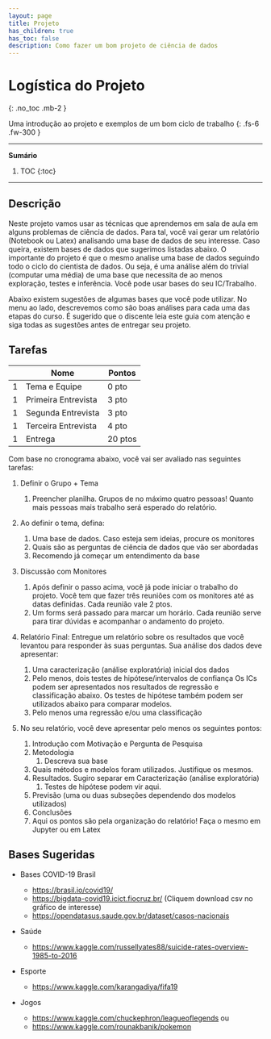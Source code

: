 ```yaml
---
layout: page
title: Projeto
has_children: true
has_toc: false
description: Como fazer um bom projeto de ciência de dados
---
```


# Logística do Projeto
{: .no_toc .mb-2 }

Uma introdução ao projeto e exemplos de um bom ciclo de trabalho
{: .fs-6 .fw-300 }

---
**Sumário**
1. TOC
{:toc}
---

## Descrição

Neste projeto vamos usar as técnicas que aprendemos em sala de aula em alguns
problemas de ciência de dados. Para tal, você vai gerar um relatório (Notebook
ou Latex) analisando uma base de dados de seu interesse. Caso queira, existem
bases de dados que sugerimos listadas abaixo. O importante do projeto é que
o mesmo analise uma base de dados seguindo todo o ciclo do cientista de dados.
Ou seja, é uma análise além do trivial (computar uma média) de uma base que
necessita de ao menos exploração, testes e inferência.
Você pode usar bases do seu IC/Trabalho.

Abaixo existem sugestões de algumas bases que você pode utilizar. No menu ao
lado, descrevemos como são boas análises para cada uma das etapas do curso.
É sugerido que o discente leia este guia com atenção e siga todas as sugestões
antes de entregar seu projeto.

## Tarefas

|   | Nome                               | Pontos | 
|---|------------------------------------|--------|
| 1 | Tema e Equipe                      | 0 pto  |
| 1 | Primeira Entrevista                | 3 pto  |
| 1 | Segunda Entrevista                 | 3 pto  |
| 1 | Terceira Entrevista                | 4 pto  |
| 1 | Entrega                            | 20 ptos|

Com base no cronograma abaixo, você vai ser avaliado nas seguintes tarefas:
1. Definir o Grupo + Tema
    1. Preencher planilha. Grupos de no máximo quatro pessoas!
       Quanto mais pessoas mais trabalho será esperado do relatório.
1. Ao definir o tema, defina:
    1. Uma base de dados. Caso esteja sem ideias, procure os monitores
    1. Quais são as perguntas de ciência de dados que vão ser abordadas
    1. Recomendo já começar um entendimento da base
1. Discussão com Monitores
    1. Após definir o passo acima, você já pode iniciar o trabalho do projeto.
       Você tem que fazer três reuniões com os monitores até as datas definidas.
       Cada reunião vale 2 ptos.
    1. Um forms será passado para marcar um horário. Cada reunião serve para
       tirar dúvidas e acompanhar o andamento do projeto.
1. Relatório Final: Entregue um relatório sobre os resultados que você levantou
   para responder às suas perguntas. Sua análise dos dados deve apresentar:
    1. Uma caracterização (análise exploratória) inicial dos dados
    1. Pelo menos, dois testes de hipótese/intervalos de confiança
       Os ICs podem ser apresentados nos resultados de regressão e classificação
       abaixo. Os testes de hipótese também podem ser utilizados abaixo para
       comparar modelos.
    1. Pelo menos uma regressão e/ou uma classificação

1. No seu relatório, você deve apresentar pelo menos os seguintes pontos:
    1. Introdução com Motivação e Pergunta de Pesquisa
    1. Metodologia
        1. Descreva sua base
    1. Quais métodos e modelos foram utilizados. Justifique os mesmos.
    1. Resultados. Sugiro separar em Caracterização (análise exploratória)
        1. Testes de hipótese podem vir aqui.
    1. Previsão (uma ou duas subseções dependendo dos modelos utilizados)
    1. Conclusões
    1. Aqui os pontos são pela organização do relatório! Faça o mesmo em
       Jupyter ou em Latex

## Bases Sugeridas

* Bases COVID-19 Brasil
   * https://brasil.io/covid19/
   * https://bigdata-covid19.icict.fiocruz.br/ (Cliquem download csv no gráfico de interesse)
   * https://opendatasus.saude.gov.br/dataset/casos-nacionais

* Saúde
   * https://www.kaggle.com/russellyates88/suicide-rates-overview-1985-to-2016

* Esporte
   * https://www.kaggle.com/karangadiya/fifa19
* Jogos
   * https://www.kaggle.com/chuckephron/leagueoflegends ou
   * https://www.kaggle.com/rounakbanik/pokemon


